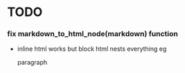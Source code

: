 # TODO

### fix markdown_to_html_node(markdown) function

* inline html works but block html nests everything eg <h><p>paragraph</p></h>
